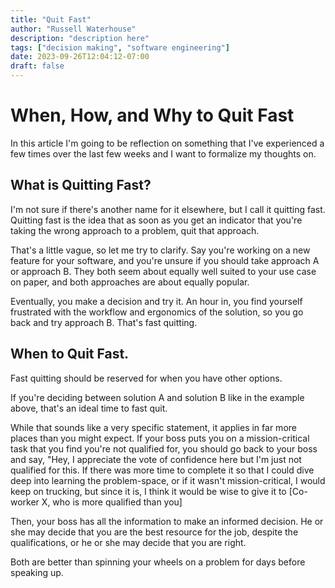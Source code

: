 ```yaml
---
title: "Quit Fast"
author: "Russell Waterhouse"
description: "description here"
tags: ["decision making", "software engineering"]
date: 2023-09-26T12:04:12-07:00
draft: false
---
```


# When, How, and Why to Quit Fast


In this article I'm going to be reflection on something that I've 
experienced a few times over the last few weeks and I want to 
formalize my thoughts on.


## What is Quitting Fast?

I'm not sure if there's another name for it elsewhere, but I call it quitting 
fast.  Quitting fast is the idea that as soon as you get an indicator that 
you're taking the wrong approach to a problem, quit that approach.


That's a little vague, so let me try to clarify. Say you're working on a 
new feature for your software, and you're unsure if you should take approach A
or approach B. They both seem about equally well suited to your use case on
paper, and both approaches are about equally popular.

Eventually, you make a decision and try it. An hour in, you find yourself 
frustrated with the workflow and ergonomics of the solution, so you 
go back and try approach B.  That's fast quitting.


## When to Quit Fast.

Fast quitting should be reserved for when you have other options. 

If you're deciding between solution A and solution B like in the example above,
that's an ideal time to fast quit. 

While that sounds like a very specific statement, it applies in far more 
places than you might expect. If your boss puts you on a mission-critical 
task that you find you're not qualified for, you should go back to your boss
and say, "Hey, I appreciate the vote of confidence here but I'm just not 
qualified for this.  If there was more time to complete it so that I could 
dive deep into learning the problem-space, or if it wasn't mission-critical, 
I would keep on trucking, but since it is, I think it would be wise to give it
to [Co-worker X, who is more qualified than you]


Then, your boss has all the information to make an informed decision. 
He or she may decide that you are the best resource for the job, despite the 
qualifications, or he or she may decide that you are right. 

Both are better than spinning your wheels on a problem for days before speaking
up.
